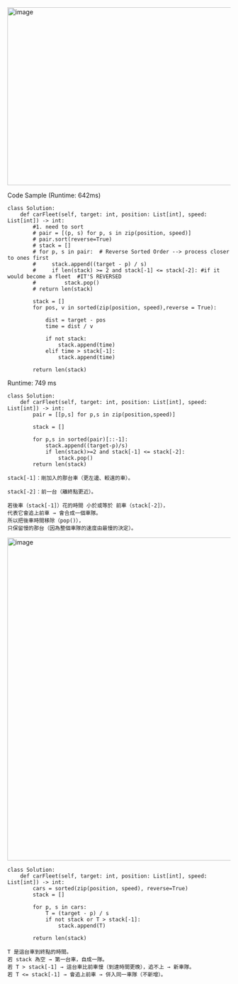 <img width="919" height="401" alt="image" src="https://github.com/user-attachments/assets/986f6b94-128d-4f99-b8c1-f24da6dc20be" />

Code Sample (Runtime: 642ms)
```
class Solution:
    def carFleet(self, target: int, position: List[int], speed: List[int]) -> int:
        #1. need to sort
        # pair = [(p, s) for p, s in zip(position, speed)]
        # pair.sort(reverse=True)
        # stack = []
        # for p, s in pair:  # Reverse Sorted Order --> process closer to ones first 
        #     stack.append((target - p) / s)
        #     if len(stack) >= 2 and stack[-1] <= stack[-2]: #if it would become a fleet  #IT'S REVERSED
        #         stack.pop()
        # return len(stack)

        stack = []
        for pos, v in sorted(zip(position, speed),reverse = True):

            dist = target - pos
            time = dist / v 
            
            if not stack:
                stack.append(time)
            elif time > stack[-1]:
                stack.append(time)

        return len(stack)
```

Runtime: 749 ms
```
class Solution:
    def carFleet(self, target: int, position: List[int], speed: List[int]) -> int:
        pair = [[p,s] for p,s in zip(position,speed)]

        stack = []

        for p,s in sorted(pair)[::-1]:
            stack.append((target-p)/s)
            if len(stack)>=2 and stack[-1] <= stack[-2]:
                stack.pop()
        return len(stack)

stack[-1]：剛加入的那台車（更左邊、較遠的車）。

stack[-2]：前一台（離終點更近）。

若後車（stack[-1]）花的時間 小於或等於 前車（stack[-2]），
代表它會追上前車 → 會合成一個車隊。
所以把後車時間移除（pop()），
只保留慢的那台（因為整個車隊的速度由最慢的決定）。
```

<img width="927" height="728" alt="image" src="https://github.com/user-attachments/assets/bffd2abe-5279-424d-ac2e-033223f4cf81" />

```
class Solution:
    def carFleet(self, target: int, position: List[int], speed: List[int]) -> int:
        cars = sorted(zip(position, speed), reverse=True)
        stack = []

        for p, s in cars:
            T = (target - p) / s
            if not stack or T > stack[-1]:
                stack.append(T)
        
        return len(stack)

T 是這台車到終點的時間。
若 stack 為空 → 第一台車，自成一隊。
若 T > stack[-1] → 這台車比前車慢（到達時間更晚），追不上 → 新車隊。
若 T <= stack[-1] → 會追上前車 → 併入同一車隊（不新增）。
```


